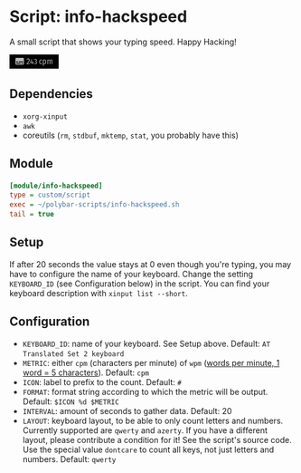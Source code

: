 # Script: info-hackspeed

A small script that shows your typing speed. Happy Hacking!

![info-hackspeed](screenshots/1.png)


## Dependencies

* `xorg-xinput`
* `awk`
* coreutils (`rm`, `stdbuf`, `mktemp`, `stat`, you probably have this)


## Module

```ini
[module/info-hackspeed]
type = custom/script
exec = ~/polybar-scripts/info-hackspeed.sh
tail = true
```

## Setup

If after 20 seconds the value stays at 0 even though you're typing, you may have to configure the name of your keyboard. Change the setting `KEYBOARD_ID` (see Configuration below) in the script. You can find your keyboard description with `xinput list --short`.


## Configuration

* `KEYBOARD_ID`: name of your keyboard. See Setup above. Default: `AT Translated Set 2 keyboard`
* `METRIC`: either `cpm` (characters per minute) of `wpm` ([words per minute, 1 word = 5 characters](https://en.wikipedia.org/wiki/Words_per_minute)). Default: `cpm`
* `ICON`: label to prefix to the count. Default: `#`
* `FORMAT`: format string according to which the metric will be output. Default: `$ICON %d $METRIC`
* `INTERVAL`: amount of seconds to gather data. Default: 20
* `LAYOUT`: keyboard layout, to be able to only count letters and numbers. Currently supported are `qwerty` and `azerty`. If you have a different layout, please contribute a condition for it! See the script's source code. Use the special value `dontcare` to count all keys, not just letters and numbers. Default: `qwerty`

